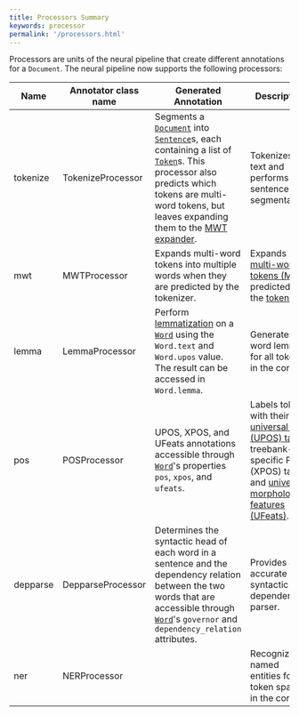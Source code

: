 ```yaml
---
title: Processors Summary
keywords: processor
permalink: '/processors.html'
---
```


Processors are units of the neural pipeline that create different annotations for a `Document`. The neural pipeline now supports the following processors:

| Name | Annotator class name | Generated Annotation | Description |
| --- | --- | --- | --- | 
| tokenize | TokenizeProcessor | Segments a [`Document`](data_objects.md#document) into [`Sentence`](data_objects.md#sentence)s, each containing a list of [`Token`](data_objects.md#token)s. This processor also predicts which tokens are multi-word tokens, but leaves expanding them to the [MWT expander](mwt.md). | Tokenizes the text and performs sentence segmentation. |
| mwt | MWTProcessor | Expands multi-word tokens into multiple words when they are predicted by the tokenizer. | Expands [multi-word tokens (MWT)](https://universaldependencies.org/u/overview/tokenization.html) predicted by the [tokenizer](tokenize.md). |
| lemma | LemmaProcessor | Perform [lemmatization](https://en.wikipedia.org/wiki/Lemmatisation) on a [`Word`](data_objects.md#word) using the `Word.text` and `Word.upos` value. The result can be accessed in `Word.lemma`. | Generates the word lemmas for all tokens in the corpus. |
| pos | POSProcessor | UPOS, XPOS, and UFeats annotations accessible through [`Word`](data_objects.md#word)'s properties `pos`, `xpos`, and `ufeats`. | Labels tokens with their [universal POS (UPOS) tags](https://universaldependencies.org/u/pos/), treebank-specific POS (XPOS) tags, and [universal morphological features (UFeats)](https://universaldependencies.org/u/feat/index.html). |
| depparse | DepparseProcessor | Determines the syntactic head of each word in a sentence and the dependency relation between the two words that are accessible through [`Word`](data_objects.md#word)'s `governor` and `dependency_relation` attributes. | Provides an accurate syntactic dependency parser. |
| ner | NERProcessor | <TODO> | Recognize named entities for all token spans in the corpus. |